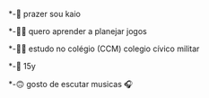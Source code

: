 *-🫣 prazer sou kaio

*-👨‍💻 quero aprender a planejar jogos

*-🧑‍🏫 estudo no colégio (CCM) colegio cívico militar

*-🫤 15y

*-🙃 gosto de escutar musicas 🎧 

